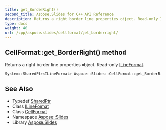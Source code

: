 ```yaml
---
title: get_BorderRight()
second_title: Aspose.Slides for C++ API Reference
description: Returns a right border line properties object. Read-only ILineFormat.
type: docs
weight: 40
url: /cpp/aspose.slides/cellformat/get_borderright/
---
```

## CellFormat::get_BorderRight() method


Returns a right border line properties object. Read-only [ILineFormat](../../ilineformat/).

```cpp
System::SharedPtr<ILineFormat> Aspose::Slides::CellFormat::get_BorderRight() override
```

## See Also

* Typedef [SharedPtr](../../system/sharedptr/)
* Class [ILineFormat](../ilineformat/)
* Class [CellFormat](./)
* Namespace [Aspose::Slides](../)
* Library [Aspose.Slides](../../)
